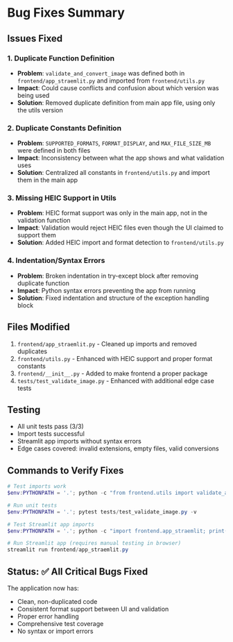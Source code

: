 # Bug Fixes Summary

## Issues Fixed

### 1. Duplicate Function Definition
- **Problem**: `validate_and_convert_image` was defined both in `frontend/app_straemlit.py` and imported from `frontend/utils.py`
- **Impact**: Could cause conflicts and confusion about which version was being used
- **Solution**: Removed duplicate definition from main app file, using only the utils version

### 2. Duplicate Constants Definition
- **Problem**: `SUPPORTED_FORMATS`, `FORMAT_DISPLAY`, and `MAX_FILE_SIZE_MB` were defined in both files
- **Impact**: Inconsistency between what the app shows and what validation uses
- **Solution**: Centralized all constants in `frontend/utils.py` and import them in the main app

### 3. Missing HEIC Support in Utils
- **Problem**: HEIC format support was only in the main app, not in the validation function
- **Impact**: Validation would reject HEIC files even though the UI claimed to support them
- **Solution**: Added HEIC import and format detection to `frontend/utils.py`

### 4. Indentation/Syntax Errors
- **Problem**: Broken indentation in try-except block after removing duplicate function
- **Impact**: Python syntax errors preventing the app from running
- **Solution**: Fixed indentation and structure of the exception handling block

## Files Modified

1. `frontend/app_straemlit.py` - Cleaned up imports and removed duplicates
2. `frontend/utils.py` - Enhanced with HEIC support and proper format constants
3. `frontend/__init__.py` - Added to make frontend a proper package
4. `tests/test_validate_image.py` - Enhanced with additional edge case tests

## Testing

- All unit tests pass (3/3)
- Import tests successful
- Streamlit app imports without syntax errors
- Edge cases covered: invalid extensions, empty files, valid conversions

## Commands to Verify Fixes

```powershell
# Test imports work
$env:PYTHONPATH = '.'; python -c "from frontend.utils import validate_and_convert_image, SUPPORTED_FORMATS; print('OK')"

# Run unit tests
$env:PYTHONPATH = '.'; pytest tests/test_validate_image.py -v

# Test Streamlit app imports
$env:PYTHONPATH = '.'; python -c "import frontend.app_straemlit; print('Streamlit app imports OK')"

# Run Streamlit app (requires manual testing in browser)
streamlit run frontend/app_straemlit.py
```

## Status: ✅ All Critical Bugs Fixed

The application now has:
- Clean, non-duplicated code
- Consistent format support between UI and validation
- Proper error handling
- Comprehensive test coverage
- No syntax or import errors
